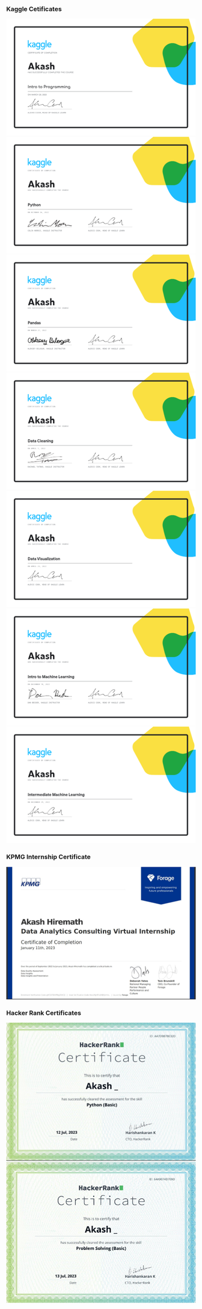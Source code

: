 <div><h3>Kaggle Cetificates</h3>
<div><img src='https://github.com/AkashHiremath856/AkashHiremath856/blob/main/Certificates/archives/Akash%20-%20Intro%20to%20Programming.png' alt='Intro to Programming'></div>
<div><img src='https://github.com/AkashHiremath856/AkashHiremath856/blob/main/Certificates/archives/Akash%20-%20Python.png' alt='Python'></div>
<div><img src='https://github.com/AkashHiremath856/AkashHiremath856/blob/main/Certificates/archives/Akash%20-%20Pandas.png' alt='Pandas'></div>
<div><img src='https://github.com/AkashHiremath856/AkashHiremath856/blob/main/Certificates/archives/Akash%20-%20Data%20Cleaning.png' alt='Data Cleaning'></div>
<div><img src='https://github.com/AkashHiremath856/AkashHiremath856/blob/main/Certificates/archives/Akash%20-%20Data%20Visualization.png' alt='Data Visualization'></div>
<div><img src='https://github.com/AkashHiremath856/AkashHiremath856/blob/main/Certificates/archives/Akash%20-%20Intro%20to%20Machine%20Learning.png' alt='Machine Learning'></div>
<div><img src='https://github.com/AkashHiremath856/AkashHiremath856/blob/main/Certificates/archives/Akash%20-%20Intermediate%20Machine%20Learning.png' alt='Intermediate Machine Learning'></div></div>

<div><h3>KPMG Internship Certificate</h3>
<div>
  <img src='https://github.com/AkashHiremath856/AkashHiremath856/blob/main/Certificates/archives/KPMG%20Internship.jpg' alt='KPMG Internship'/>
</div>
</div>

<div><h3>Hacker Rank Certificates</h3>
  <div>
    <img src='https://github.com/AkashHiremath856/AkashHiremath856/blob/main/Certificates/archives/python_basic%20certificate(HackerRank).jpg'alt='python_basic%20certificate(HackerRank)'/>
  </div>
  <div>
    <img src='https://github.com/AkashHiremath856/AkashHiremath856/blob/main/Certificates/archives/problem_solving_basic%20certificate(HackerRank).jpg' alt='problem_solving_basic certificate(HackerRank)'/>
  </div>
</div>
